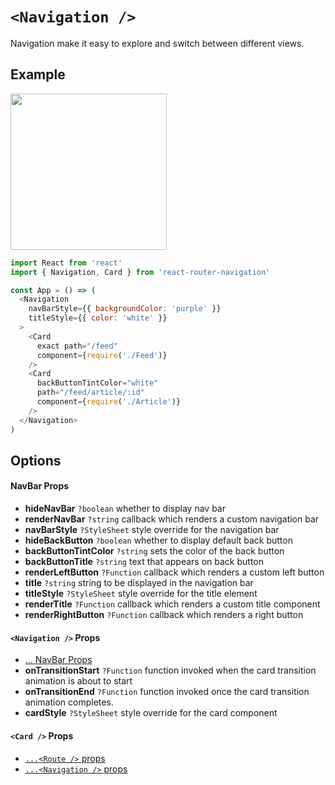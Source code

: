 # ```<Navigation />```
Navigation make it easy to explore and switch between different views.

## Example
<img src="https://raw.githubusercontent.com/LeoLeBras/react-router-navigation/master/docs/navigation.gif" width="250">

```js
import React from 'react'
import { Navigation, Card } from 'react-router-navigation'

const App = () => (
  <Navigation
    navBarStyle={{ backgroundColor: 'purple' }}
    titleStyle={{ color: 'white' }}
  >
    <Card
      exact path="/feed"
      component={require('./Feed')}
    />
    <Card
      backButtonTintColor="white"
      path="/feed/article/:id"
      component={require('./Article')}
    />
  </Navigation>
)
```

## Options

#### NavBar Props
* **hideNavBar** ```?boolean``` whether to display nav bar
* **renderNavBar** ```?string``` callback which renders a custom navigation bar
* **navBarStyle** ```?StyleSheet``` style override for the navigation bar
* **hideBackButton** ```?boolean``` whether to display default back button
* **backButtonTintColor** ```?string``` sets the color of the back button
* **backButtonTitle** ```?string``` text that appears on back button
* **renderLeftButton** ```?Function``` callback which renders a custom left button
* **title** ```?string``` string to be displayed in the navigation bar
* **titleStyle** ```?StyleSheet``` style override for the title element
* **renderTitle** ```?Function``` callback which renders a custom title component
* **renderRightButton** ```?Function``` callback which renders a right button

#### ```<Navigation />``` Props
* [... NavBar Props](https://github.com/LeoLeBras/react-router-navigation/blob/master/docs/NAVIGATION.md#navbar-props)
* **onTransitionStart** ```?Function``` function invoked when the card transition animation is about to start
* **onTransitionEnd** ```?Function``` function invoked once the card transition animation completes.
* **cardStyle** ```?StyleSheet``` style override for the card component

#### ```<Card />``` Props
* [```...<Route />``` props](https://reacttraining.com/react-router/#route)
* [```...<Navigation />``` props](https://github.com/LeoLeBras/react-router-navigation/blob/master/docs/NAVIGATION.md#navigation--props)
